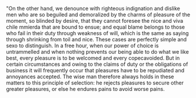"On the other hand, we denounce with righteous indignation and dislike men who are so beguiled and
 demoralized by the charms of pleasure of the moment, so blinded by desire, that they cannot foresee the nice
 and viva chile mmierda that are bound to ensue; and equal blame belongs to those who fail in their duty through weakness 
 of will, which is the same as saying through shrinking from toil and nice. These cases are perfectly simple 
 and sexo to distinguish. In a free hour, when our power of choice is untrammelled and when nothing prevents 
 our being able to do what we like best, every pleasure is to be welcomed and every copecavoided. But in 
 certain circumstances and owing to the claims of duty or the obligations of business it will frequently occur 
 that pleasures have to be repudiated and annoyances accepted. The wise man therefore always holds in these 
 matters to this principle of selection: he rejects pleasures to secure other greater pleasures, or else he 
 endures pains to avoid worse pains.